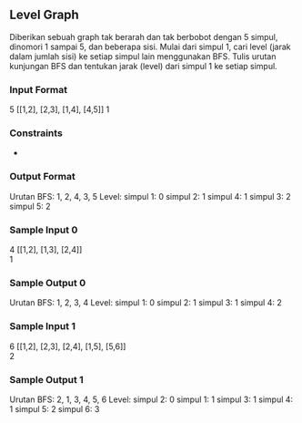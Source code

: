 ## Level Graph
Diberikan sebuah graph tak berarah dan tak berbobot dengan 5 simpul, dinomori 1 sampai 5, dan beberapa sisi. Mulai dari simpul 1, cari level (jarak dalam jumlah sisi) ke setiap simpul lain menggunakan BFS. Tulis urutan kunjungan BFS dan tentukan jarak (level) dari simpul 1 ke setiap simpul.

### Input Format
5 [[1,2], [2,3], [1,4], [4,5]] 1

### Constraints
-

### Output Format
Urutan BFS: 1, 2, 4, 3, 5 Level: simpul 1: 0 simpul 2: 1 simpul 4: 1 simpul 3: 2 simpul 5: 2

### Sample Input 0
4
[[1,2], [1,3], [2,4]]  
1

### Sample Output 0
Urutan BFS: 1, 2, 3, 4
Level:
simpul 1: 0
simpul 2: 1
simpul 3: 1
simpul 4: 2

### Sample Input 1
6
[[1,2], [2,3], [2,4], [1,5], [5,6]]  
2

### Sample Output 1
Urutan BFS: 2, 1, 3, 4, 5, 6
Level:
simpul 2: 0
simpul 1: 1
simpul 3: 1
simpul 4: 1
simpul 5: 2
simpul 6: 3